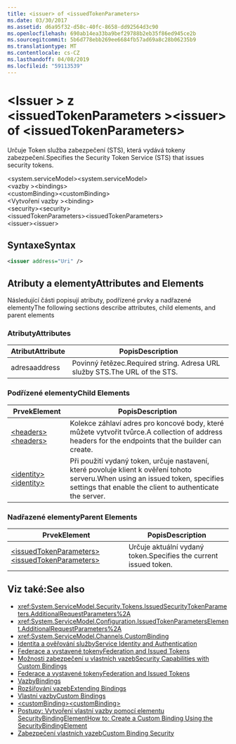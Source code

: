 ```yaml
---
title: <issuer> of <issuedTokenParameters>
ms.date: 03/30/2017
ms.assetid: d6a95f32-d58c-40fc-8658-dd92564d3c90
ms.openlocfilehash: 690ab14ea33ba9bef29788b2eb35f86ed945ce2b
ms.sourcegitcommit: 5b6d778ebb269ee6684fb57ad69a8c28b06235b9
ms.translationtype: MT
ms.contentlocale: cs-CZ
ms.lasthandoff: 04/08/2019
ms.locfileid: "59113539"
---
```

# <a name="issuer-of-issuedtokenparameters"></a><span data-ttu-id="4b0da-102">\<Issuer > z \<issuedTokenParameters ></span><span class="sxs-lookup"><span data-stu-id="4b0da-102">\<issuer> of \<issuedTokenParameters></span></span>
<span data-ttu-id="4b0da-103">Určuje Token služba zabezpečení (STS), která vydává tokeny zabezpečení.</span><span class="sxs-lookup"><span data-stu-id="4b0da-103">Specifies the Security Token Service (STS) that issues security tokens.</span></span>  
  
 <span data-ttu-id="4b0da-104">\<system.serviceModel></span><span class="sxs-lookup"><span data-stu-id="4b0da-104">\<system.serviceModel></span></span>  
<span data-ttu-id="4b0da-105">\<vazby ></span><span class="sxs-lookup"><span data-stu-id="4b0da-105">\<bindings></span></span>  
<span data-ttu-id="4b0da-106">\<customBinding></span><span class="sxs-lookup"><span data-stu-id="4b0da-106">\<customBinding></span></span>  
<span data-ttu-id="4b0da-107">\<Vytvoření vazby ></span><span class="sxs-lookup"><span data-stu-id="4b0da-107">\<binding></span></span>  
<span data-ttu-id="4b0da-108">\<security></span><span class="sxs-lookup"><span data-stu-id="4b0da-108">\<security></span></span>  
<span data-ttu-id="4b0da-109">\<issuedTokenParameters></span><span class="sxs-lookup"><span data-stu-id="4b0da-109">\<issuedTokenParameters></span></span>  
<span data-ttu-id="4b0da-110">\<issuer></span><span class="sxs-lookup"><span data-stu-id="4b0da-110">\<issuer></span></span>  
  
## <a name="syntax"></a><span data-ttu-id="4b0da-111">Syntaxe</span><span class="sxs-lookup"><span data-stu-id="4b0da-111">Syntax</span></span>  
  
```xml  
<issuer address="Uri" />
```  
  
## <a name="attributes-and-elements"></a><span data-ttu-id="4b0da-112">Atributy a elementy</span><span class="sxs-lookup"><span data-stu-id="4b0da-112">Attributes and Elements</span></span>  
 <span data-ttu-id="4b0da-113">Následující části popisují atributy, podřízené prvky a nadřazené elementy</span><span class="sxs-lookup"><span data-stu-id="4b0da-113">The following sections describe attributes, child elements, and parent elements</span></span>  
  
### <a name="attributes"></a><span data-ttu-id="4b0da-114">Atributy</span><span class="sxs-lookup"><span data-stu-id="4b0da-114">Attributes</span></span>  
  
|<span data-ttu-id="4b0da-115">Atribut</span><span class="sxs-lookup"><span data-stu-id="4b0da-115">Attribute</span></span>|<span data-ttu-id="4b0da-116">Popis</span><span class="sxs-lookup"><span data-stu-id="4b0da-116">Description</span></span>|  
|---------------|-----------------|  
|<span data-ttu-id="4b0da-117">adresa</span><span class="sxs-lookup"><span data-stu-id="4b0da-117">address</span></span>|<span data-ttu-id="4b0da-118">Povinný řetězec.</span><span class="sxs-lookup"><span data-stu-id="4b0da-118">Required string.</span></span> <span data-ttu-id="4b0da-119">Adresa URL služby STS.</span><span class="sxs-lookup"><span data-stu-id="4b0da-119">The URL of the STS.</span></span>|  
  
### <a name="child-elements"></a><span data-ttu-id="4b0da-120">Podřízené elementy</span><span class="sxs-lookup"><span data-stu-id="4b0da-120">Child Elements</span></span>  
  
|<span data-ttu-id="4b0da-121">Prvek</span><span class="sxs-lookup"><span data-stu-id="4b0da-121">Element</span></span>|<span data-ttu-id="4b0da-122">Popis</span><span class="sxs-lookup"><span data-stu-id="4b0da-122">Description</span></span>|  
|-------------|-----------------|  
|[<span data-ttu-id="4b0da-123">\<headers></span><span class="sxs-lookup"><span data-stu-id="4b0da-123">\<headers></span></span>](../../../../../docs/framework/configure-apps/file-schema/wcf/headers-element.md)|<span data-ttu-id="4b0da-124">Kolekce záhlaví adres pro koncové body, které můžete vytvořit tvůrce.</span><span class="sxs-lookup"><span data-stu-id="4b0da-124">A collection of address headers for the endpoints that the builder can create.</span></span>|  
|[<span data-ttu-id="4b0da-125">\<identity></span><span class="sxs-lookup"><span data-stu-id="4b0da-125">\<identity></span></span>](../../../../../docs/framework/configure-apps/file-schema/wcf/identity.md)|<span data-ttu-id="4b0da-126">Při použití vydaný token, určuje nastavení, které povoluje klient k ověření tohoto serveru.</span><span class="sxs-lookup"><span data-stu-id="4b0da-126">When using an issued token, specifies settings that enable the client to authenticate the server.</span></span>|  
  
### <a name="parent-elements"></a><span data-ttu-id="4b0da-127">Nadřazené elementy</span><span class="sxs-lookup"><span data-stu-id="4b0da-127">Parent Elements</span></span>  
  
|<span data-ttu-id="4b0da-128">Prvek</span><span class="sxs-lookup"><span data-stu-id="4b0da-128">Element</span></span>|<span data-ttu-id="4b0da-129">Popis</span><span class="sxs-lookup"><span data-stu-id="4b0da-129">Description</span></span>|  
|-------------|-----------------|  
|[<span data-ttu-id="4b0da-130">\<issuedTokenParameters></span><span class="sxs-lookup"><span data-stu-id="4b0da-130">\<issuedTokenParameters></span></span>](../../../../../docs/framework/configure-apps/file-schema/wcf/issuedtokenparameters.md)|<span data-ttu-id="4b0da-131">Určuje aktuální vydaný token.</span><span class="sxs-lookup"><span data-stu-id="4b0da-131">Specifies the current issued token.</span></span>|  
  
## <a name="see-also"></a><span data-ttu-id="4b0da-132">Viz také:</span><span class="sxs-lookup"><span data-stu-id="4b0da-132">See also</span></span>

- <xref:System.ServiceModel.Security.Tokens.IssuedSecurityTokenParameters.AdditionalRequestParameters%2A>
- <xref:System.ServiceModel.Configuration.IssuedTokenParametersElement.AdditionalRequestParameters%2A>
- <xref:System.ServiceModel.Channels.CustomBinding>
- [<span data-ttu-id="4b0da-133">Identita a ověřování služby</span><span class="sxs-lookup"><span data-stu-id="4b0da-133">Service Identity and Authentication</span></span>](../../../../../docs/framework/wcf/feature-details/service-identity-and-authentication.md)
- [<span data-ttu-id="4b0da-134">Federace a vystavené tokeny</span><span class="sxs-lookup"><span data-stu-id="4b0da-134">Federation and Issued Tokens</span></span>](../../../../../docs/framework/wcf/feature-details/federation-and-issued-tokens.md)
- [<span data-ttu-id="4b0da-135">Možnosti zabezpečení u vlastních vazeb</span><span class="sxs-lookup"><span data-stu-id="4b0da-135">Security Capabilities with Custom Bindings</span></span>](../../../../../docs/framework/wcf/feature-details/security-capabilities-with-custom-bindings.md)
- [<span data-ttu-id="4b0da-136">Federace a vystavené tokeny</span><span class="sxs-lookup"><span data-stu-id="4b0da-136">Federation and Issued Tokens</span></span>](../../../../../docs/framework/wcf/feature-details/federation-and-issued-tokens.md)
- [<span data-ttu-id="4b0da-137">Vazby</span><span class="sxs-lookup"><span data-stu-id="4b0da-137">Bindings</span></span>](../../../../../docs/framework/wcf/bindings.md)
- [<span data-ttu-id="4b0da-138">Rozšiřování vazeb</span><span class="sxs-lookup"><span data-stu-id="4b0da-138">Extending Bindings</span></span>](../../../../../docs/framework/wcf/extending/extending-bindings.md)
- [<span data-ttu-id="4b0da-139">Vlastní vazby</span><span class="sxs-lookup"><span data-stu-id="4b0da-139">Custom Bindings</span></span>](../../../../../docs/framework/wcf/extending/custom-bindings.md)
- [<span data-ttu-id="4b0da-140">\<customBinding></span><span class="sxs-lookup"><span data-stu-id="4b0da-140">\<customBinding></span></span>](../../../../../docs/framework/configure-apps/file-schema/wcf/custombinding.md)
- [<span data-ttu-id="4b0da-141">Postupy: Vytvoření vlastní vazby pomocí elementu SecurityBindingElement</span><span class="sxs-lookup"><span data-stu-id="4b0da-141">How to: Create a Custom Binding Using the SecurityBindingElement</span></span>](../../../../../docs/framework/wcf/feature-details/how-to-create-a-custom-binding-using-the-securitybindingelement.md)
- [<span data-ttu-id="4b0da-142">Zabezpečení vlastních vazeb</span><span class="sxs-lookup"><span data-stu-id="4b0da-142">Custom Binding Security</span></span>](../../../../../docs/framework/wcf/samples/custom-binding-security.md)
